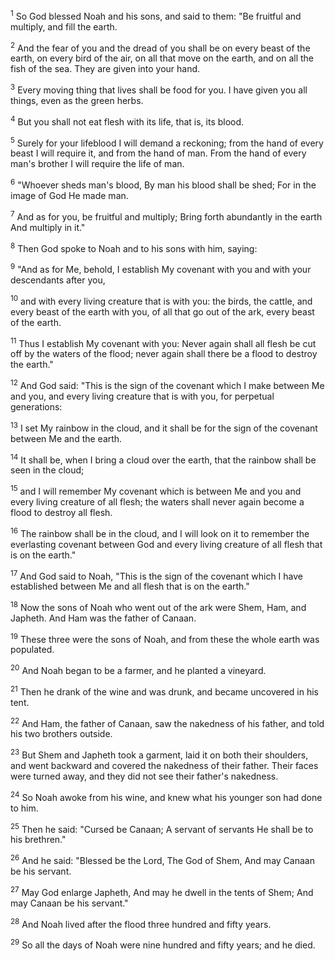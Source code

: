 <sup>1</sup> 
So God blessed Noah and his sons, and said to them: "Be fruitful and multiply, and fill the earth. 

<sup>2</sup> 
And the fear of you and the dread of you shall be on every beast of the earth, on every bird of the air, on all that move on the earth, and on all the fish of the sea. They are given into your hand. 

<sup>3</sup> 
Every moving thing that lives shall be food for you. I have given you all things, even as the green herbs. 

<sup>4</sup> 
But you shall not eat flesh with its life, that is, its blood. 

<sup>5</sup> 
Surely for your lifeblood I will demand a reckoning; from the hand of every beast I will require it, and from the hand of man. From the hand of every man's brother I will require the life of man. 

<sup>6</sup> 
"Whoever sheds man's blood, By man his blood shall be shed; For in the image of God He made man. 

<sup>7</sup> 
And as for you, be fruitful and multiply; Bring forth abundantly in the earth And multiply in it." 

<sup>8</sup> 
Then God spoke to Noah and to his sons with him, saying: 

<sup>9</sup> 
"And as for Me, behold, I establish My covenant with you and with your descendants after you, 

<sup>10</sup> 
and with every living creature that is with you: the birds, the cattle, and every beast of the earth with you, of all that go out of the ark, every beast of the earth. 

<sup>11</sup> 
Thus I establish My covenant with you: Never again shall all flesh be cut off by the waters of the flood; never again shall there be a flood to destroy the earth." 

<sup>12</sup> 
And God said: "This is the sign of the covenant which I make between Me and you, and every living creature that is with you, for perpetual generations: 

<sup>13</sup> 
I set My rainbow in the cloud, and it shall be for the sign of the covenant between Me and the earth. 

<sup>14</sup> 
It shall be, when I bring a cloud over the earth, that the rainbow shall be seen in the cloud; 

<sup>15</sup> 
and I will remember My covenant which is between Me and you and every living creature of all flesh; the waters shall never again become a flood to destroy all flesh. 

<sup>16</sup> 
The rainbow shall be in the cloud, and I will look on it to remember the everlasting covenant between God and every living creature of all flesh that is on the earth." 

<sup>17</sup> 
And God said to Noah, "This is the sign of the covenant which I have established between Me and all flesh that is on the earth." 

<sup>18</sup> 
Now the sons of Noah who went out of the ark were Shem, Ham, and Japheth. And Ham was the father of Canaan. 

<sup>19</sup> 
These three were the sons of Noah, and from these the whole earth was populated. 

<sup>20</sup> 
And Noah began to be a farmer, and he planted a vineyard. 

<sup>21</sup> 
Then he drank of the wine and was drunk, and became uncovered in his tent. 

<sup>22</sup> 
And Ham, the father of Canaan, saw the nakedness of his father, and told his two brothers outside. 

<sup>23</sup> 
But Shem and Japheth took a garment, laid it on both their shoulders, and went backward and covered the nakedness of their father. Their faces were turned away, and they did not see their father's nakedness. 

<sup>24</sup> 
So Noah awoke from his wine, and knew what his younger son had done to him. 

<sup>25</sup> 
Then he said: "Cursed be Canaan; A servant of servants He shall be to his brethren." 

<sup>26</sup> 
And he said: "Blessed be the Lord, The God of Shem, And may Canaan be his servant. 

<sup>27</sup> 
May God enlarge Japheth, And may he dwell in the tents of Shem; And may Canaan be his servant." 

<sup>28</sup> 
And Noah lived after the flood three hundred and fifty years. 

<sup>29</sup> 
So all the days of Noah were nine hundred and fifty years; and he died.